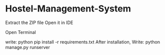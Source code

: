 # Hostel-Management-System

Extract the ZIP file
Open it in IDE

Open Terminal

write: python pip install -r requirements.txt
After installation,
Write: python manage.py runserver
